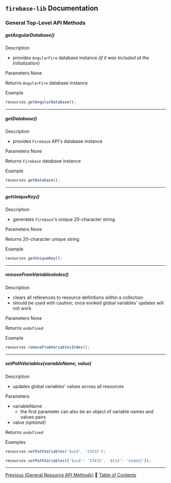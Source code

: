 ## `firebase-lib` Documentation

### General Top-Level API Methods

##### getAngularDatabase()

Description

* provides `AngularFire` database instance *(if it was included at the
  initialization)*

Parameters None
  
Returns `AngularFire` database instance

Example

```javascript
resources.getAngularDatabase();
```

---

##### getDatabase()

Description

* provides `Firebase` API's database instance

Parameters None
  
Returns `Firebase` database instance

Example

```javascript
resources.getDatabase();
```

---

##### getUniqueKey()

Description

* generates `Firebase`'s unique 20-character string

Parameters None
  
Returns 20-character unique string

Example

```javascript
resources.getUniqueKey();
```

---

##### removeFromVariablesIndex()

Description

* clears all references to resource definitions within a collection
* should be used with caution; once evoked global variables' updates will not work

Parameters None
  
Returns `undefined`

Example

```javascript
resources.removeFromVariablesIndex();
```

---

##### setPathVariables(variableName, value)

Description

* updates global variables' values across all resources

Parameters

* variableName
  * the first parameter can also be an object of variable names and values pairs
* value *(optional)*
  
Returns `undefined`

Examples

```javascript
resources.setPathVariables('$uid', '23432');
```

```javascript
resources.setPathVariables({'$uid': '23432', '$tid': 'team22'});
```

---

[Previous (General Resource API Methods)](./20-general-resource-api-methods.md) :palm_tree:
[Table of Contents](../README.md)
